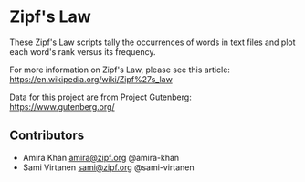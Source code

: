 # Zipf's Law

These Zipf's Law scripts tally the occurrences of words in text files
and plot each word's rank versus its frequency.

For more information on Zipf's Law,
please see this article: https://en.wikipedia.org/wiki/Zipf%27s_law

Data for this project are from Project Gutenberg: https://www.gutenberg.org/

## Contributors

- Amira Khan <amira@zipf.org> @amira-khan
- Sami Virtanen <sami@zipf.org> @sami-virtanen
